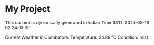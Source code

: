 # My Project

This content is dynamically generated in Indian Time (IST): 2024-08-18 02:24:08 IST


Current Weather in Coimbatore:
Temperature: 24.88 °C
Condition: mist
